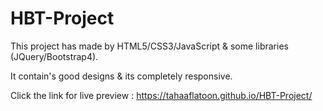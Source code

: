 # HBT-Project

This project has made by HTML5/CSS3/JavaScript & some libraries (JQuery/Bootstrap4).

It contain's good designs & its completely responsive.

Click the link for live preview : <https://tahaaflatoon.github.io/HBT-Project/>
